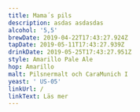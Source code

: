 ```yaml
---
title: Mama´s pils
description: asdas asdasdas
alcohol: '5,5'
brewDate: 2019-04-22T17:43:27.924Z
tapDate: 2019-05-11T17:43:27.939Z
drinkDate: 2019-05-25T17:43:27.951Z
style: Amarillo Pale Ale
hop: Amarillo
malt: Pilsnermalt och CaraMunich I
yeast: ' US-05'
linkUrl: /
linkText: Läs mer
---
```


